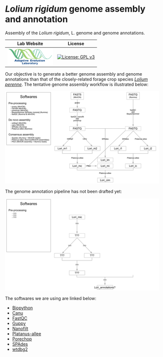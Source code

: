 # *Lolium rigidum* genome assembly and annotation
Assembly of the *Lolium rigidum*, L. genome and genome annotations.

|**Lab Website**|**License**|
|:-------:|:--------:|
| <a href="https://adaptive-evolution.biosciences.unimelb.edu.au/"><img src="misc/Adaptive Evolution Logo mod.png" width="150"> | [![License: GPL v3](https://img.shields.io/badge/License-GPLv3-blue.svg)](https://www.gnu.org/licenses/gpl-3.0) |

Our objective is to generate a better genome assembly and genome annotations than that of the closely-related forage crop species [*Lolium perenne*](https://onlinelibrary.wiley.com/doi/full/10.1111/tpj.13037). The tentative genome assembly workflow is illustrated below:

![assembly](misc/assembly_pipeline.png)

The genome annotation pipeline has not been drafted yet:

![annotation](misc/annotation_pipeline.png)

The softwares we are using are linked below:
- [Biopython](https://biopython.org/)
- [Canu](https://canu.readthedocs.io/en/latest/)
- [FastQC](https://www.bioinformatics.babraham.ac.uk/projects/fastqc/)
- [Guppy](https://genomebiology.biomedcentral.com/articles/10.1186/s13059-019-1727-y)
- [Nanofilt](https://github.com/wdecoster/nanofilt)
- [Platanus-allee](http://platanus.bio.titech.ac.jp/platanus2)
- [Porechop](https://github.com/rrwick/Porechop)
- [SPAdes](https://github.com/ablab/spades/blob/spades_3.14.1/README.md)
- [wtdbg2](https://www.nature.com/articles/s41592-019-0669-3)
